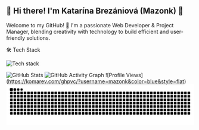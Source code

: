 ## 🌟 Hi there! I'm Katarína Brezániová (Mazonk) 👋
Welcome to my GitHub! 🚀 I'm a passionate Web Developer & Project Manager, blending creativity with technology to build efficient and user-friendly solutions.

🛠️ Tech Stack

<img src="https://skillicons.dev/icons?i=html,css,js,ts,react,tailwind,php,laravel,mysql,postgresql,git,github" alt="Tech stack" />

![GitHub Stats](https://github-readme-stats.vercel.app/api?username=mazonk&show_icons=true&theme=gotham)
![GitHub Activity Graph](https://github-readme-activity-graph.vercel.app/graph?username=mazonk&theme=elegant)
![Profile Views] (https://komarev.com/ghpvc/?username=mazonk&color=blue&style=flat)
![Snake animation](https://github.com/mazonk/mazonk/blob/output/github-contribution-grid-snake.svg)





